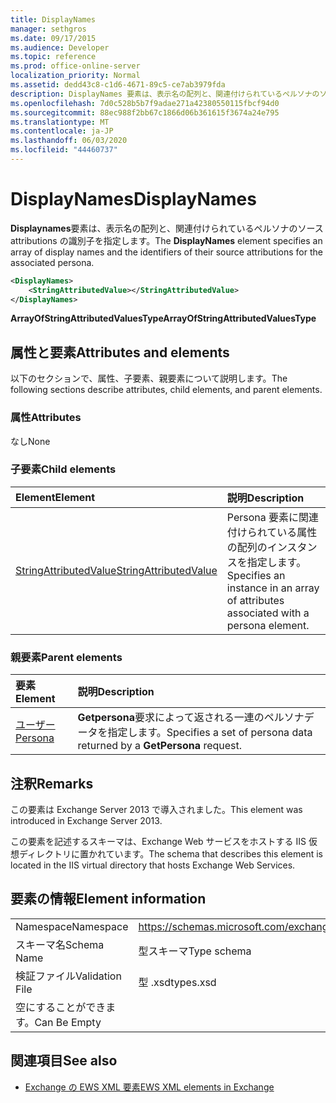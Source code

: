 ```yaml
---
title: DisplayNames
manager: sethgros
ms.date: 09/17/2015
ms.audience: Developer
ms.topic: reference
ms.prod: office-online-server
localization_priority: Normal
ms.assetid: dedd43c8-c1d6-4671-89c5-ce7ab3979fda
description: DisplayNames 要素は、表示名の配列と、関連付けられているペルソナのソース attributions の識別子を指定します。
ms.openlocfilehash: 7d0c528b5b7f9adae271a42380550115fbcf94d0
ms.sourcegitcommit: 88ec988f2bb67c1866d06b361615f3674a24e795
ms.translationtype: MT
ms.contentlocale: ja-JP
ms.lasthandoff: 06/03/2020
ms.locfileid: "44460737"
---
```

# <a name="displaynames"></a><span data-ttu-id="9a5b2-103">DisplayNames</span><span class="sxs-lookup"><span data-stu-id="9a5b2-103">DisplayNames</span></span>

<span data-ttu-id="9a5b2-104">**Displaynames**要素は、表示名の配列と、関連付けられているペルソナのソース attributions の識別子を指定します。</span><span class="sxs-lookup"><span data-stu-id="9a5b2-104">The **DisplayNames** element specifies an array of display names and the identifiers of their source attributions for the associated persona.</span></span> 
  
```xml
<DisplayNames>
    <StringAttributedValue></StringAttributedValue>
</DisplayNames>
```

 <span data-ttu-id="9a5b2-105">**ArrayOfStringAttributedValuesType**</span><span class="sxs-lookup"><span data-stu-id="9a5b2-105">**ArrayOfStringAttributedValuesType**</span></span>
## <a name="attributes-and-elements"></a><span data-ttu-id="9a5b2-106">属性と要素</span><span class="sxs-lookup"><span data-stu-id="9a5b2-106">Attributes and elements</span></span>

<span data-ttu-id="9a5b2-107">以下のセクションで、属性、子要素、親要素について説明します。</span><span class="sxs-lookup"><span data-stu-id="9a5b2-107">The following sections describe attributes, child elements, and parent elements.</span></span>
  
### <a name="attributes"></a><span data-ttu-id="9a5b2-108">属性</span><span class="sxs-lookup"><span data-stu-id="9a5b2-108">Attributes</span></span>

<span data-ttu-id="9a5b2-109">なし</span><span class="sxs-lookup"><span data-stu-id="9a5b2-109">None</span></span>
  
### <a name="child-elements"></a><span data-ttu-id="9a5b2-110">子要素</span><span class="sxs-lookup"><span data-stu-id="9a5b2-110">Child elements</span></span>

|<span data-ttu-id="9a5b2-111">**Element**</span><span class="sxs-lookup"><span data-stu-id="9a5b2-111">**Element**</span></span>|<span data-ttu-id="9a5b2-112">**説明**</span><span class="sxs-lookup"><span data-stu-id="9a5b2-112">**Description**</span></span>|
|:-----|:-----|
|[<span data-ttu-id="9a5b2-113">StringAttributedValue</span><span class="sxs-lookup"><span data-stu-id="9a5b2-113">StringAttributedValue</span></span>](stringattributedvalue.md) <br/> |<span data-ttu-id="9a5b2-114">Persona 要素に関連付けられている属性の配列のインスタンスを指定します。</span><span class="sxs-lookup"><span data-stu-id="9a5b2-114">Specifies an instance in an array of attributes associated with a persona element.</span></span>  <br/> |
   
### <a name="parent-elements"></a><span data-ttu-id="9a5b2-115">親要素</span><span class="sxs-lookup"><span data-stu-id="9a5b2-115">Parent elements</span></span>

|<span data-ttu-id="9a5b2-116">**要素**</span><span class="sxs-lookup"><span data-stu-id="9a5b2-116">**Element**</span></span>|<span data-ttu-id="9a5b2-117">**説明**</span><span class="sxs-lookup"><span data-stu-id="9a5b2-117">**Description**</span></span>|
|:-----|:-----|
|[<span data-ttu-id="9a5b2-118">ユーザー</span><span class="sxs-lookup"><span data-stu-id="9a5b2-118">Persona</span></span>](persona.md) <br/> |<span data-ttu-id="9a5b2-119">**Getpersona**要求によって返される一連のペルソナデータを指定します。</span><span class="sxs-lookup"><span data-stu-id="9a5b2-119">Specifies a set of persona data returned by a **GetPersona** request.</span></span>  <br/> |
   
## <a name="remarks"></a><span data-ttu-id="9a5b2-120">注釈</span><span class="sxs-lookup"><span data-stu-id="9a5b2-120">Remarks</span></span>

<span data-ttu-id="9a5b2-121">この要素は Exchange Server 2013 で導入されました。</span><span class="sxs-lookup"><span data-stu-id="9a5b2-121">This element was introduced in Exchange Server 2013.</span></span>
  
<span data-ttu-id="9a5b2-122">この要素を記述するスキーマは、Exchange Web サービスをホストする IIS 仮想ディレクトリに置かれています。</span><span class="sxs-lookup"><span data-stu-id="9a5b2-122">The schema that describes this element is located in the IIS virtual directory that hosts Exchange Web Services.</span></span>
  
## <a name="element-information"></a><span data-ttu-id="9a5b2-123">要素の情報</span><span class="sxs-lookup"><span data-stu-id="9a5b2-123">Element information</span></span>

|||
|:-----|:-----|
|<span data-ttu-id="9a5b2-124">Namespace</span><span class="sxs-lookup"><span data-stu-id="9a5b2-124">Namespace</span></span>  <br/> |https://schemas.microsoft.com/exchange/services/2006/types  <br/> |
|<span data-ttu-id="9a5b2-125">スキーマ名</span><span class="sxs-lookup"><span data-stu-id="9a5b2-125">Schema Name</span></span>  <br/> |<span data-ttu-id="9a5b2-126">型スキーマ</span><span class="sxs-lookup"><span data-stu-id="9a5b2-126">Type schema</span></span>  <br/> |
|<span data-ttu-id="9a5b2-127">検証ファイル</span><span class="sxs-lookup"><span data-stu-id="9a5b2-127">Validation File</span></span>  <br/> |<span data-ttu-id="9a5b2-128">型 .xsd</span><span class="sxs-lookup"><span data-stu-id="9a5b2-128">types.xsd</span></span>  <br/> |
|<span data-ttu-id="9a5b2-129">空にすることができます。</span><span class="sxs-lookup"><span data-stu-id="9a5b2-129">Can Be Empty</span></span>  <br/> ||
   
## <a name="see-also"></a><span data-ttu-id="9a5b2-130">関連項目</span><span class="sxs-lookup"><span data-stu-id="9a5b2-130">See also</span></span>

- [<span data-ttu-id="9a5b2-131">Exchange の EWS XML 要素</span><span class="sxs-lookup"><span data-stu-id="9a5b2-131">EWS XML elements in Exchange</span></span>](ews-xml-elements-in-exchange.md)

